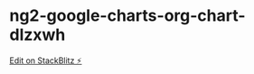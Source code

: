 # ng2-google-charts-org-chart-dlzxwh

[Edit on StackBlitz ⚡️](https://stackblitz.com/edit/ng2-google-charts-org-chart-dlzxwh)